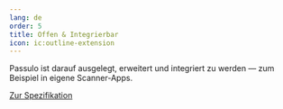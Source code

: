 ```yaml
---
lang: de
order: 5
title: Offen & Integrierbar
icon: ic:outline-extension
---
```


Passulo ist darauf ausgelegt, erweitert und integriert zu werden — zum Beispiel in eigene Scanner-Apps.

<a class="btn btn-outline-primary" href="/spec" role="button">
<span class="iconify-inline" data-icon="ic:outline-file-copy"></span> Zur Spezifikation</a>